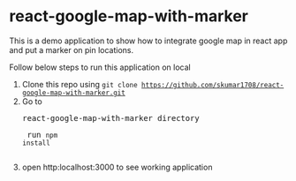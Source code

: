 # react-google-map-with-marker

This is a demo application to show how to integrate google map in react app and put a marker on pin locations.

Follow below steps to run this application on local

1. Clone this repo using <code>git clone https://github.com/skumar1708/react-google-map-with-marker.git</code>
2. Go to <pre>react-google-map-with-marker directory<pre> run <code>npm install</code>
3. open http:localhost:3000 to see working application